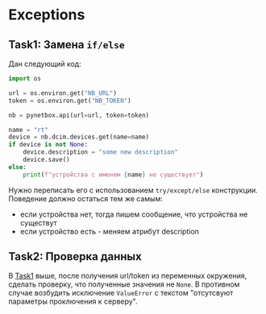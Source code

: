 # Exceptions

## Task1: Замена `if/else`

Дан следующий код:

```python
import os

url = os.environ.get("NB_URL")
token = os.environ.get("NB_TOKEN")

nb = pynetbox.api(url=url, token=token)

name = "rt"
device = nb.dcim.devices.get(name=name)
if device is not None:
    device.description = "some new description"
    device.save()
else:
    print(f"устройства с именем {name} не существует")
```

Нужно переписать его с использованием `try/except/else` конструкции. Поведение должно остаться тем же самым:

- если устройства нет, тогда пишем сообщение, что устройства не существут
- если устройство есть - меняем атрибут description

## Task2: Проверка данных

В [Task1](/998.hw.tasks/033.exceptions.md#task1-замена-ifelse) выше, после получения url/token из переменных окружения, сделать проверку, что полученные значения не `None`. В противном случае возбудить исключение `ValueError` с текстом "отсутсвуют параметры проключения к серверу".
